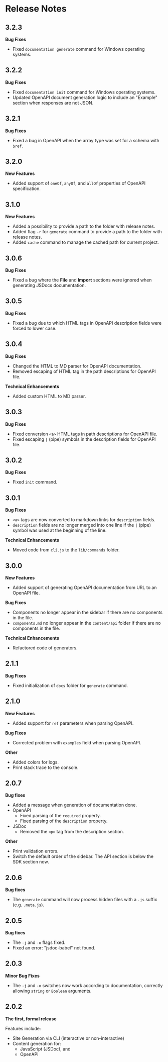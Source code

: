 # Release Notes

## 3.2.3
**Bug Fixes**

* Fixed `documentation generate` command for Windows operating systems.

## 3.2.2
**Bug Fixes**

* Fixed `documentation init` command for Windows operating systems.
* Updated OpenAPI document generation logic to include an "Example" section when responses are not JSON.

## 3.2.1
**Bug Fixes**

* Fixed a bug in OpenAPI when the array type was set for a schema with `$ref`.

## 3.2.0
**New Features**

* Added support of `oneOf`, `anyOf`, and `allOf` properties of OpenAPI specification.

## 3.1.0
**New Features**

* Added a possibility to provide a path to the folder with release notes.
* Added flag `-r` for `generate` command to provide a path to the folder with release notes.
* Added `cache` command to manage the cached path for current project.

## 3.0.6
**Bug Fixes**

* Fixed a bug where the **File** and **Import** sections were ignored when generating JSDocs documentation.

## 3.0.5
**Bug Fixes**

* Fixed a bug due to which HTML tags in OpenAPI description fields were forced to lower case.

## 3.0.4
**Bug Fixes**

* Changed the HTML to MD parser for OpenAPI documentation.
* Removed escaping of HTML tag in the path descriptions for OpenAPI file.

**Technical Enhancements**

* Added custom HTML to MD parser.


## 3.0.3
**Bug Fixes**

* Fixed conversion `<a>` HTML tags in path descriptions for OpenAPI file.
* Fixed escaping `|` (pipe) symbols in the description fields for OpenAPI file.


## 3.0.2
**Bug Fixes**

* Fixed `init` command. 


## 3.0.1
**Bug Fixes**

* `<a>` tags are now converted to markdown links for `description` fields.
* `description` fields are no longer merged into one line if the `|` (pipe) symbol was used at the beginning of the line.

**Technical Enhancements**

* Moved code from `cli.js` to the `lib/commands` folder.

## 3.0.0
**New Features**

* Added support of generating OpenAPI documentation from URL to an OpenAPI file.

**Bug Fixes**

* Components no longer appear in the sidebar if there are no components in the file.
* `components.md` no longer appear in the `content/api` folder if there are no components in the file.

**Technical Enhancements**

* Refactored code of generators.

## 2.1.1
**Bug Fixes**

* Fixed initialization of `docs` folder for `generate` command. 


## 2.1.0
**New Features**

* Added support for `ref` parameters when parsing OpenAPI.

**Bug Fixes**

* Corrected problem with `examples` field when parsing OpenAPI.

**Other**

* Added colors for logs.
* Print stack trace to the console.

## 2.0.7
**Bug fixes**

* Added a message when generation of documentation done.
* OpenAPI
    * Fixed parsing of the ```required``` property.
    * Fixed parsing of the ```description``` property.
* JSDoc
    * Removed the ```<p>``` tag from the description section. 

**Other**

* Print validation errors.
* Switch the default order of the sidebar. The API section is below the SDK section now.

## 2.0.6
**Bug fixes**

* The ```generate``` command will now process hidden files with a ```.js``` suffix (e.g. ```.meta.js```).

## 2.0.5
**Bug fixes**

* The ```-j``` and ```-o``` flags fixed.
* Fixed an error: "jsdoc-babel" not found.

## 2.0.3
**Minor Bug Fixes**

* The ```-j``` and ```-o``` switches now work according to documentation, correctly allowing ```string``` or ```Boolean``` arguments.

## 2.0.2
**The first, formal release**

Features include:

* Site Generation via CLI (interactive or non-interactive)
* Content generation for:
  * JavaScript (JSDoc), and
  * OpenAPI
